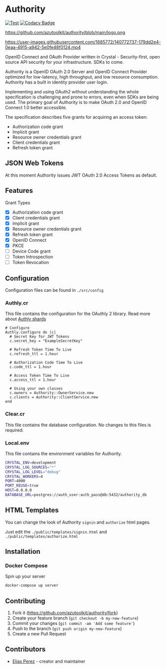 # Authority

[![Test](https://github.com/azutoolkit/authority/actions/workflows/spec.yml/badge.svg)](https://github.com/azutoolkit/authority/actions/workflows/spec.yml) [![Codacy Badge](https://app.codacy.com/project/badge/Grade/c19b4551de9f43c2b79664af5908f033)](https://www.codacy.com/gh/azutoolkit/authority/dashboard?utm_source=github.com&utm_medium=referral&utm_content=azutoolkit/authority&utm_campaign=Badge_Grade)

https://github.com/azutoolkit/authority/blob/main/logo.png

https://user-images.githubusercontent.com/1685772/140772737-179dd2e4-0eaa-4915-a942-5e0fe48f0124.mp4

OpenID Connect and OAuth Provider written in Crystal - Security-first, open
source API security for your infrastructure. SDKs to come.

Authority is a OpenID OAuth 2.0 Server and OpenID Connect Provider optimized for
low-latency, high throughput, and low resource consumption. Authority has a built
in identity provider user login.

Implementing and using OAuth2 without understanding the whole specification is
challenging and prone to errors, even when SDKs are being used. The primary goal
of Authority is to make OAuth 2.0 and OpenID Connect 1.0 better accessible.

The specification describes five grants for acquiring an access token:

- Authorization code grant
- Implicit grant
- Resource owner credentials grant
- Client credentials grant
- Refresh token grant

## JSON Web Tokens

At this moment Authority issues JWT OAuth 2.0 Access Tokens as default.

## Features

Grant Types

- [x] Authorization code grant
- [x] Client credentials grant
- [x] Implicit grant
- [x] Resource owner credentials grant
- [x] Refresh token grant
- [x] OpenID Connect
- [x] PKCE
- [ ] Device Code grant
- [ ] Token Introspection
- [ ] Token Revocation

## Configuration

Configuration files can be found in `./src/config`

### Authly.cr

This file contains the configuration for the OAuthly 2 library. Read more about [Authly shards](https://github.com/azutoolkit/authly)

```crystal
# Configure
Authly.configure do |c|
  # Secret Key for JWT Tokens
  c.secret_key = "ExampleSecretKey"

  # Refresh Token Time To Live
  c.refresh_ttl = 1.hour

  # Authorization Code Time To Live
  c.code_ttl = 1.hour

  # Access Token Time To Live
  c.access_ttl = 1.hour

  # Using your own classes
  c.owners = Authority::OwnerService.new
  c.clients = Authority::ClientService.new
end
```

### Clear.cr

This file contains the database configuration. No changes to this files is required.

### Local.env

This file contains the environment variables for Authority.

```bash
CRYSTAL_ENV=development
CRYSTAL_LOG_SOURCES="*"
CRYSTAL_LOG_LEVEL="debug"
CRYSTAL_WORKERS=4
PORT=4000
PORT_REUSE=true
HOST=0.0.0.0
DATABASE_URL=postgres://auth_user:auth_pass@db:5432/authority_db
```

## HTML Templates

You can change the look of Authority `signin` and `authorize` html pages.

Just edit the `./public/templates/signin.html` and `./public/templates/authorize.html`

## Installation

### Docker Compose

Spin up your server

```bash
docker-compose up server
```

## Contributing

1. Fork it (<https://github.com/azutoolkit/authority/fork>)
2. Create your feature branch (`git checkout -b my-new-feature`)
3. Commit your changes (`git commit -am 'Add some feature'`)
4. Push to the branch (`git push origin my-new-feature`)
5. Create a new Pull Request

## Contributors

- [Elias Perez](https://github.com/eliasjpr) - creator and maintainer
